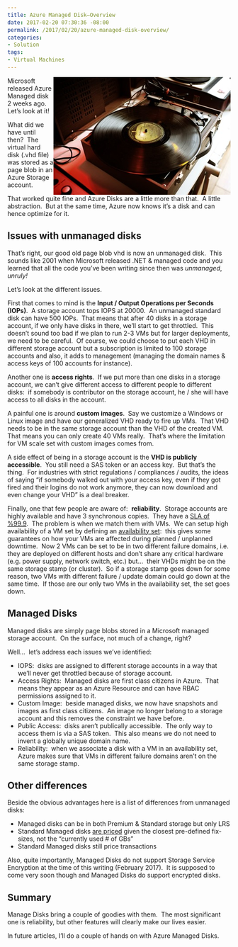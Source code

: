 ```yaml
---
title: Azure Managed Disk–Overview
date: 2017-02-20 07:30:36 -08:00
permalink: /2017/02/20/azure-managed-disk-overview/
categories:
- Solution
tags:
- Virtual Machines
---
```

<a href="/assets/posts/2017/1/azure-managed-disk-overview/pexels-photo-1965201.jpg"><img style="background-image:none;float:right;padding-top:0;padding-left:0;display:inline;padding-right:0;border-width:0;" title="pexels-photo-196520[1]" src="/assets/posts/2017/1/azure-managed-disk-overview/pexels-photo-1965201_thumb.jpg" alt="pexels-photo-196520[1]" width="400" height="266" align="right" border="0" /></a>

Microsoft released Azure Managed disk 2 weeks ago.  Let’s look at it!

What did we have until then?  The virtual hard disk (.vhd file) was stored as a page blob in an Azure Storage account.

That worked quite fine and Azure Disks are a little more than that.  A little abstraction.  But at the same time, Azure now knows it’s a disk and can hence optimize for it.
<h2>Issues with unmanaged disks</h2>
That’s right, our good old page blob vhd is now an unmanaged disk.  This sounds like 2001 when Microsoft released .NET &amp; managed code and you learned that all the code you’ve been writing since then was <em>unmanaged</em>, <em>unruly!</em>

Let’s look at the different issues.

First that comes to mind is the <strong>Input / Output Operations per Seconds (IOPs)</strong>.  A storage account tops IOPS at 20000.  An unmanaged standard disk can have 500 IOPs.  That means that after 40 disks in a storage account, if we only have disks in there, we’ll start to get throttled.  This doesn’t sound too bad if we plan to run 2-3 VMs but for larger deployments, we need to be careful.  Of course, we could choose to put each VHD in different storage account but a subscription is limited to 100 storage accounts and also, it adds to management (managing the domain names &amp; access keys of 100 accounts for instance).

Another one is <strong>access rights</strong>.  If we put more than one disks in a storage account, we can’t give different access to different people to different disks:  if somebody is contributor on the storage account, he / she will have access to all disks in the account.

A painful one is around <strong>custom images</strong>.  Say we customize a Windows or Linux image and have our generalized VHD ready to fire up VMs.  That VHD needs to be in the same storage account than the VHD of the created VM.  That means you can only create 40 VMs really.  That’s where the limitation for VM scale set with custom images comes from.

A side effect of being in a storage account is the <strong>VHD is publicly accessible</strong>.  You still need a SAS token or an access key.  But that’s the thing.  For industries with strict regulations / compliances / audits, the ideas of saying “if somebody walked out with your access key, even if they got fired and their logins do not work anymore, they can now download and even change your VHD” is a deal breaker.

Finally, one that few people are aware of:  <strong>reliability</strong>.  Storage accounts are highly available and have 3 synchronous copies.  They have a <a href="https://azure.microsoft.com/en-us/support/legal/sla/storage/v1_1/" target="_blank">SLA of %99.9</a>.  The problem is when we match them with VMs.  We can setup high availability of a VM set by defining an <a href="https://vincentlauzon.com/2015/10/21/azure-basics-availability-sets/" target="_blank">availability set</a>:  this gives some guarantees on how your VMs are affected during planned / unplanned downtime.  Now 2 VMs can be set to be in two different failure domains, i.e. they are deployed on different hosts and don’t share any critical hardware (e.g. power supply, network switch, etc.) but…  their VHDs might be on the same storage stamp (or cluster).  So if a storage stamp goes down for some reason, two VMs with different failure / update domain could go down at the same time.  If those are our only two VMs in the availability set, the set goes down.
<h2>Managed Disks</h2>
Managed disks are simply page blobs stored in a Microsoft managed storage account.  On the surface, not much of a change, right?

Well…  let’s address each issues we’ve identified:
<ul>
 	<li>IOPS:  disks are assigned to different storage accounts in a way that we’ll never get throttled because of storage account.</li>
 	<li>Access Rights:  Managed disks are first class citizens in Azure.  That means they appear as an Azure Resource and can have RBAC permissions assigned to it.</li>
 	<li>Custom Image:  beside managed disks, we now have snapshots and images as first class citizens.  An image no longer belong to a storage account and this removes the constraint we have before.</li>
 	<li>Public Access:  disks aren’t publically accessible.  The only way to access them is via a SAS token.  This also means we do not need to invent a globally unique domain name.</li>
 	<li>Reliability:  when we associate a disk with a VM in an availability set, Azure makes sure that VMs in different failure domains aren’t on the same storage stamp.</li>
</ul>
<h2>Other differences</h2>
Beside the obvious advantages here is a list of differences from unmanaged disks:
<ul>
 	<li>Managed disks can be in both Premium &amp; Standard storage but only LRS</li>
 	<li>Standard Managed disks <a href="https://azure.microsoft.com/en-us/pricing/details/managed-disks/" target="_blank">are priced</a> given the closest pre-defined fix-sizes, not the “currently used # of GBs”</li>
 	<li>Standard Managed disks still price transactions</li>
</ul>
Also, quite importantly, Managed Disks do not support Storage Service Encryption at the time of this writing (February 2017).  It is supposed to come very soon though and Managed Disks do support encrypted disks.
<h2>Summary</h2>
Manage Disks bring a couple of goodies with them.  The most significant one is reliability, but other features will clearly make our lives easier.

In future articles, I’ll do a couple of hands on with Azure Managed Disks.